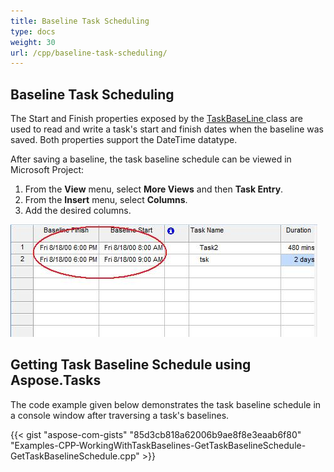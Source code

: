 ```yaml
---
title: Baseline Task Scheduling
type: docs
weight: 30
url: /cpp/baseline-task-scheduling/
---
```


## **Baseline Task Scheduling**
The Start and Finish properties exposed by the [TaskBaseLine ](https://apireference.aspose.com/tasks/cpp/class/aspose.tasks.task_baseline/)class are used to read and write a task's start and finish dates when the baseline was saved. Both properties support the DateTime datatype.

After saving a baseline, the task baseline schedule can be viewed in Microsoft Project:

1. From the **View** menu, select **More Views** and then **Task Entry**.
2. From the **Insert** menu, select **Columns**.
3. Add the desired columns.

![task baseline start/finish dates in Microsoft Project](baseline-task-scheduling_1.png)
## **Getting Task Baseline Schedule using Aspose.Tasks**
The code example given below demonstrates the task baseline schedule in a console window after traversing a task's baselines.

{{< gist "aspose-com-gists" "85d3cb818a62006b9ae8f8e3eaab6f80" "Examples-CPP-WorkingWithTaskBaselines-GetTaskBaselineSchedule-GetTaskBaselineSchedule.cpp" >}}
